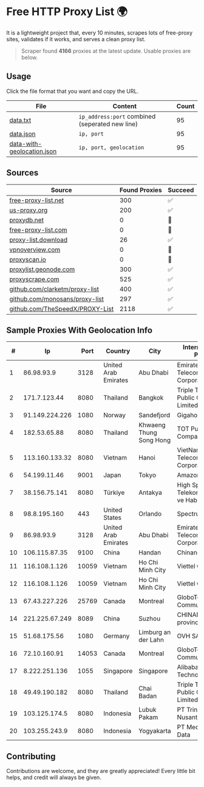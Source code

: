 
# Free HTTP Proxy List 🌍

It is a lightweight project that, every 10 minutes, scrapes lots of free-proxy sites, validates if it works, and serves a clean proxy list.


> Scraper found **4166** proxies at the latest update. Usable proxies are below.

## Usage

Click the file format that you want and copy the URL.


|File|Content|Count|
|----|-------|-----|
|[data.txt](https://raw.githubusercontent.com/themiralay/Proxy-List-World/master/data.txt)|`ip_address:port` combined (seperated new line)|95|
|[data.json](https://raw.githubusercontent.com/themiralay/Proxy-List-World/master/data.json)|`ip, port`|95|
|[data-with-geolocation.json](https://raw.githubusercontent.com/themiralay/Proxy-List-World/master/data-with-geolocation.json)|`ip, port, geolocation`|95|

## Sources

|Source|Found Proxies|Succeed|
|------|-------------|-------|
|[free-proxy-list.net](https://free-proxy-list.net)|300|✅|
|[us-proxy.org](https://www.us-proxy.org)|200|✅|
|[proxydb.net](http://proxydb.net)|0|🚫|
|[free-proxy-list.com](https://free-proxy-list.com/?page=&port=&type%5B%5D=http&type%5B%5D=https&up_time=0&search=Search)|0|🚫|
|[proxy-list.download](https://www.proxy-list.download/HTTP)|26|✅|
|[vpnoverview.com](https://vpnoverview.com/privacy/anonymous-browsing/free-proxy-servers)|0|🚫|
|[proxyscan.io](https://www.proxyscan.io)|0|🚫|
|[proxylist.geonode.com](https://proxylist.geonode.com/api/proxy-list?limit=300&page=1&sort_by=lastChecked&sort_type=desc&protocols=http,https)|300|✅|
|[proxyscrape.com](https://api.proxyscrape.com/v2/?request=displayproxies&protocol=http&timeout=10000&country=all&ssl=all&anonymity=all)|525|✅|
|[github.com/clarketm/proxy-list](https://raw.githubusercontent.com/clarketm/proxy-list/master/proxy-list-raw.txt)|400|✅|
|[github.com/monosans/proxy-list](https://raw.githubusercontent.com/monosans/proxy-list/main/proxies/http.txt)|297|✅|
|[github.com/TheSpeedX/PROXY-List](https://raw.githubusercontent.com/TheSpeedX/PROXY-List/master/http.txt)|2118|✅|


## Sample Proxies With Geolocation Info

|#|Ip|Port|Country|City|Internet Service Provider|
|-|--|----|-------|----|-------------------------|
|1|86.98.93.9|3128|United Arab Emirates|Abu Dhabi|Emirates Telecommunications Corporation|
|2|171.7.123.44|8080|Thailand|Bangkok|Triple T Broadband Public Company Limited|
|3|91.149.224.226|1080|Norway|Sandefjord|Gigahost|
|4|182.53.65.88|8080|Thailand|Khwaeng Thung Song Hong|TOT Public Company Limited|
|5|113.160.133.32|8080|Vietnam|Hanoi|VietNam Post and Telecom Corporation|
|6|54.199.11.46|9001|Japan|Tokyo|Amazon.com, Inc.|
|7|38.156.75.141|8080|Türkiye|Antakya|High Speed Telekomunikasyon ve Hab. Hiz. Ltd. Sti.|
|8|98.8.195.160|443|United States|Orlando|Spectrum|
|9|86.98.93.9|3128|United Arab Emirates|Abu Dhabi|Emirates Telecommunications Corporation|
|10|106.115.87.35|9100|China|Handan|Chinanet|
|11|116.108.1.126|10059|Vietnam|Ho Chi Minh City|Viettel Corporation|
|12|116.108.1.126|10059|Vietnam|Ho Chi Minh City|Viettel Corporation|
|13|67.43.227.226|25769|Canada|Montreal|GloboTech Communications|
|14|221.225.67.249|8089|China|Suzhou|CHINANET jiangsu province network|
|15|51.68.175.56|1080|Germany|Limburg an der Lahn|OVH SAS|
|16|72.10.160.91|14053|Canada|Montreal|GloboTech Communications|
|17|8.222.251.136|1055|Singapore|Singapore|Alibaba (US) Technology Co., Ltd.|
|18|49.49.190.182|8080|Thailand|Chai Badan|Triple T Broadband Public Company Limited|
|19|103.125.174.5|8080|Indonesia|Lubuk Pakam|PT Trinity Teknologi Nusantara|
|20|103.255.243.9|8080|Indonesia|Yogyakarta|PT Media Sarana Data|



## Contributing

Contributions are welcome, and they are greatly appreciated! Every
little bit helps, and credit will always be given.

